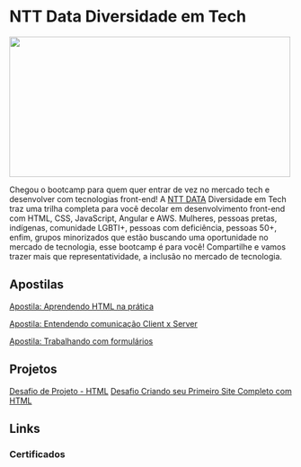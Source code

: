# NTT Data Diversidade em Tech

<img src="https://media4.giphy.com/media/6XX4V0O8a0xdS/giphy.gif" width="500" height="250" />

Chegou o bootcamp para quem quer entrar de vez no mercado tech e desenvolver com tecnologias front-end! 
A [NTT DATA](https://services.global.ntt/) Diversidade em Tech traz uma trilha completa para você decolar em desenvolvimento front-end com HTML, CSS, JavaScript, Angular e AWS. Mulheres, pessoas pretas, indígenas, comunidade LGBTI+, pessoas com deficiência, pessoas 50+, enfim, grupos minorizados que estão buscando uma oportunidade no mercado de tecnologia, esse bootcamp é para você! Compartilhe e vamos trazer mais que representatividade, a inclusão no mercado de tecnologia.

<!-- https://web.dio.me/track/38a27e68-67ae-444d-9110-1056e605237d -->

## Apostilas

[Apostila: Aprendendo HTML na prática](https://github.com/claudiadejesusdantas/NTTDataDiversidadeEmTech/blob/main/%5BCurso%5D%20HTML%20na%20pr%C3%A1tica.pdf)

[Apostila: Entendendo comunicação Client x Server](https://github.com/claudiadejesusdantas/NTTDataDiversidadeEmTech/blob/main/%5BDio%5D%20Entendendo%20Comunica%C3%A7%C3%A3o%20Client%20x%20Server.pdf)

[Apostila: Trabalhando com formulários](https://github.com/claudiadejesusdantas/NTTDataDiversidadeEmTech/blob/main/Apostilas/TrabalhandoComFormul%C3%A1rios.pdf)

## Projetos
[Desafio de Projeto - HTML](https://github.com/claudiadejesusdantas/NTTDataDiversidadeEmTech/tree/main/DesafioDeProjeto__HTML)
[Desafio Criando seu Primeiro Site Completo com HTML ](https://github.com/claudiadejesusdantas/NTTDataDiversidadeEmTech/tree/main/DesafioDeProjeto_SiteClinica)

## Links

### Certificados

